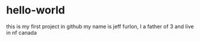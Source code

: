 # hello-world
this is my first project in github
my name is jeff furlon, I a father of 3 and live in nf canada

